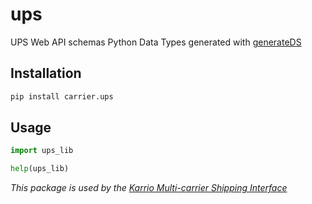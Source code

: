 # ups

UPS Web API schemas Python Data Types generated with [generateDS](http://www.davekuhlman.org/generateDS.html)

## Installation

```bash
pip install carrier.ups
```

## Usage

```python
import ups_lib

help(ups_lib)
```

*This package is used by the [Karrio Multi-carrier Shipping Interface](https://github.com/PurplShip/karrio)*
